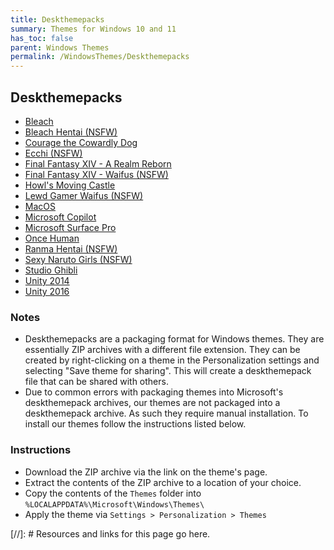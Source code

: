 ```yaml
---
title: Deskthemepacks
summary: Themes for Windows 10 and 11
has_toc: false
parent: Windows Themes
permalink: /WindowsThemes/Deskthemepacks
---
```


## Deskthemepacks

- [Bleach](/WindowsThemes/Deskthemepacks/BLEACH)
- [Bleach Hentai (NSFW)](/WindowsThemes/Deskthemepacks/BLEACHHentai)
- [Courage the Cowardly Dog](/WindowsThemes/Deskthemepacks/CourageTCD)
- [Ecchi (NSFW)](/WindowsThemes/Deskthemepacks/Ecchi)
- [Final Fantasy XIV - A Realm Reborn](/WindowsThemes/Deskthemepacks/FinalFantasyXIV)
- [Final Fantasy XIV - Waifus (NSFW)](/WindowsThemes/Deskthemepacks/FFXIVWaifus)
- [Howl's Moving Castle](/WindowsThemes/Deskthemepacks/HowlsMovingCastle)
- [Lewd Gamer Waifus (NSFW)](/WindowsThemes/Deskthemepacks/LewdGamerWaifus)
- [MacOS](/WindowsThemes/Deskthemepacks/MacOS)
- [Microsoft Copilot](/WindowsThemes/Deskthemepacks/MicrosoftCopilot)
- [Microsoft Surface Pro](/WindowsThemes/Deskthemepacks/MicrosoftSurfacePro)
- [Once Human](/WindowsThemes/Deskthemepacks/OnceHuman)
- [Ranma Hentai (NSFW)](/WindowsThemes/Deskthemepacks/RanmaHentai)
- [Sexy Naruto Girls (NSFW)](/WindowsThemes/Deskthemepacks/SexyNarutoGirls)
- [Studio Ghibli](/WindowsThemes/Deskthemepacks/StudioGhibli)
- [Unity 2014](/WindowsThemes/Deskthemepacks/Unity2014)
- [Unity 2016](/WindowsThemes/Deskthemepacks/Unity2016)

### Notes

- Deskthemepacks are a packaging format for Windows themes. They are essentially ZIP archives with a different file extension. They can be created by right-clicking on a theme in the Personalization settings and selecting "Save theme for sharing". This will create a deskthemepack file that can be shared with others.
- Due to common errors with packaging themes into Microsoft's deskthemepack archives, our themes are not packaged into a deskthemepack archive. As such they require manual installation. To install our themes follow the instructions listed below.

### Instructions

- Download the ZIP archive via the link on the theme's page.
- Extract the contents of the ZIP archive to a location of your choice.
- Copy the contents of the `Themes` folder into `%LOCALAPPDATA%\Microsoft\Windows\Themes\`
- Apply the theme via `Settings > Personalization > Themes`



<!-- ////////////////////////////////////////////////////////////////////////////////////////////////////////////////////// -->

[//]: # Resources and links for this page go here.

<!-- ////////////////////////////////////////////////////////////////////////////////////////////////////////////////////// -->

